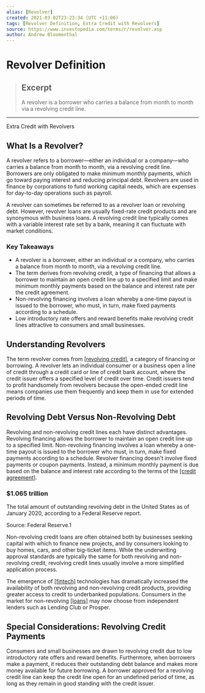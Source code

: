 ```yaml
---
alias: [Revolver]
created: 2021-03-02T23:23:34 (UTC +11:00)
tags: [Revolver Definition, Extra Credit with Revolvers]
source: https://www.investopedia.com/terms/r/revolver.asp
author: Andrew Bloomenthal
---
```


# Revolver Definition

> ## Excerpt
> A revolver is a borrower who carries a balance from month to month via a revolving credit line.

---

Extra Credit with Revolvers
## What Is a Revolver?

A revolver refers to a borrower—either an individual or a company—who carries a balance from month to month, via a revolving credit line. Borrowers are only obligated to make minimum monthly payments, which go toward paying interest and reducing principal debt. Revolvers are used in finance by corporations to fund working capital needs, which are expenses for day-to-day operations such as payroll.

A revolver can sometimes be referred to as a revolver loan or revolving debt. However, revolver loans are usually fixed-rate credit products and are synonymous with business loans. A revolving credit line typically comes with a variable interest rate set by a bank, meaning it can fluctuate with market conditions.

### Key Takeaways

-   A revolver is a borrower, either an individual or a company, who carries a balance from month to month, via a revolving credit line.
-   The term derives from revolving credit, a type of financing that allows a borrower to maintain an open credit line up to a specified limit and make minimum monthly payments based on the balance and interest rate per the credit agreement.
-   Non-revolving financing involves a loan whereby a one-time payout is issued to the borrower, who must, in turn, make fixed payments according to a schedule.
-   Low introductory rate offers and reward benefits make revolving credit lines attractive to consumers and small businesses.

## Understanding Revolvers

The term revolver comes from [[revolving credit]](https://www.investopedia.com/terms/r/revolvingcredit.asp)_,_ a category of financing or borrowing. A revolver lets an individual consumer or a business open a line of credit through a credit card or line of credit bank account, where the credit issuer offers a specified level of credit over time. Credit issuers tend to profit handsomely from revolvers because the open-ended credit line means companies use them frequently and keep them in use for extended periods of time.

## Revolving Debt Versus Non-Revolving Debt

Revolving and non-revolving credit lines each have distinct advantages. Revolving financing allows the borrower to maintain an open credit line up to a specified limit. Non-revolving financing involves a loan whereby a one-time payout is issued to the borrower who must, in turn, make fixed payments according to a schedule. Revolver financing doesn't involve fixed payments or coupon payments. Instead, a minimum monthly payment is due based on the balance and interest rate according to the terms of the [[credit agreement]](https://www.investopedia.com/terms/c/creditagreement.asp).

### $1.065 trillion

The total amount of outstanding revolving debt in the United States as of January 2020, according to a Federal Reserve report.

Source: Federal Reserve.1

Non-revolving credit loans are often obtained both by businesses seeking capital with which to finance new projects, and by consumers looking to buy homes, cars, and other big-ticket items. While the underwriting approval standards are typically the same for both revolving and non-revolving credit, revolving credit lines usually involve a more simplified application process.

The emergence of [[fintech]](https://www.investopedia.com/terms/f/fintech.asp) technologies has dramatically increased the availability of both revolving and non-revolving credit products, providing greater access to credit to underbanked populations. Consumers in the market for non-revolving [[loans]](https://www.investopedia.com/terms/l/loan.asp) may now choose from independent lenders such as Lending Club or Prosper.

## Special Considerations: Revolving Credit Payments

Consumers and small businesses are drawn to revolving credit due to low introductory rate offers and reward benefits. Furthermore, when borrowers make a payment, it reduces their outstanding debt balance and makes more money available for future borrowing. A borrower approved for a revolving credit line can keep the credit line open for an undefined period of time, as long as they remain in good standing with the credit issuer.
